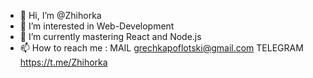 - 👋 Hi, I’m @Zhihorka
- 👀 I’m interested in Web-Development
- 🌱 I’m currently mastering React and Node.js
- 📫 How to reach me :
    MAIL
       grechkapoflotski@gmail.com
    TELEGRAM
        https://t.me/Zhihorka



